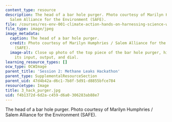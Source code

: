 ```yaml
---
content_type: resource
description: The head of a bar hole purger. Photo courtesy of Marilyn Humphries /
  Salem Alliance for the Environment (SAFE).
file: /courses/res-env-001-climate-action-hands-on-harnessing-science-with-communities-to-cut-carbon-january-iap-2017/f4b1372d6d2ac459d6a0306283ab88e7_3_hack_purger.jpg
file_type: image/jpeg
image_metadata:
  caption: The head of a bar hole purger.
  credit: Photo courtesy of Marilyn Humphries / Salem Alliance for the Environment
    (SAFE).
  image-alt: Close up photo of the top piece of the bar hole purger, highlighting
    its input, output, and dial.
learning_resource_types: []
ocw_type: OCWImage
parent_title: 'Session 2: Methane Leaks Hackathon'
parent_type: SupplementalResourceSection
parent_uid: 47d4b42a-d6c1-7b8f-5d91-d8855bfce784
resourcetype: Image
title: 3_hack_purger.jpg
uid: f4b1372d-6d2a-c459-d6a0-306283ab88e7
---
```

The head of a bar hole purger. Photo courtesy of Marilyn Humphries / Salem Alliance for the Environment (SAFE).

